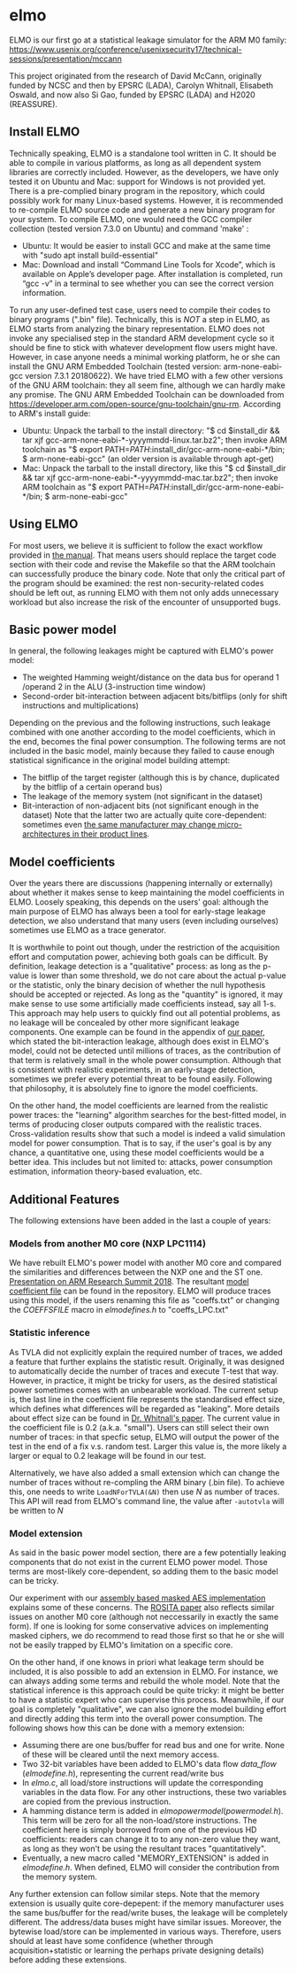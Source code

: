 # elmo

ELMO is our first go at a statistical leakage simulator for the ARM M0 family: https://www.usenix.org/conference/usenixsecurity17/technical-sessions/presentation/mccann

This project originated from the research of David McCann, originally funded by NCSC and then by EPSRC (LADA), Carolyn Whitnall, Elisabeth Oswald, and now also Si Gao, funded by EPSRC (LADA) and H2020 (REASSURE).

## Install ELMO
Technically speaking, ELMO is a standalone tool written in C. It should be able to compile in various platforms, as long as all dependent system libraries are correctly included. However, as the developers, we have only tested it on Ubuntu and Mac: support for Windows is not provided yet. There is a pre-complied binary program in the repository, which could possibly work for many Linux-based systems. However, it is recommended to re-compile ELMO source code and generate a new binary program for your system. To compile ELMO, one would need the GCC compiler collection (tested version 7.3.0 on Ubuntu) and command 'make' :
- Ubuntu: It would be easier to install GCC and make at the same time with "sudo apt install build-essential"
- Mac: Download and install “Command Line Tools for Xcode”, which is available on Apple’s developer page. After installation is completed, run “gcc -v” in a terminal to see whether you can see the correct version information.

To run any user-defined test case, users need to compile their codes to binary programs (".bin" file).  Technically, this is *NOT* a step in ELMO, as ELMO starts from analyzing the binary representation. ELMO does not invoke any specialised step in the standard ARM development cycle so it should be fine to stick with whatever development flow users might have. However, in case anyone needs a minimal working platform, he or she can install the GNU ARM Embedded Toolchain (tested version: arm-none-eabi-gcc version 7.3.1 20180622). We have tried ELMO with a few other versions of the GNU ARM toolchain: they all seem fine, although we can hardly make any promise.  The GNU ARM Embedded Toolchain can be downloaded from https://developer.arm.com/open-source/gnu-toolchain/gnu-rm. According to ARM's install guide:
- Ubuntu: Unpack the tarball to the install directory: "$ cd $install_dir && tar xjf gcc-arm-none-eabi-*-yyyymmdd-linux.tar.bz2"; then invoke ARM toolchain as "$ export PATH=$PATH:$install_dir/gcc-arm-none-eabi-*/bin; $ arm-none-eabi-gcc" (an older version is available through apt-get)
- Mac: Unpack the tarball to the install directory, like this "$ cd $install_dir && tar xjf gcc-arm-none-eabi-*-yyyymmdd-mac.tar.bz2"; then invoke ARM toolchain as "$ export PATH=$PATH:$install_dir/gcc-arm-none-eabi-*/bin; $ arm-none-eabi-gcc"

## Using ELMO
For most users, we believe it is sufficient to follow the exact workflow provided in [the manual](ELMODocumentation.pdf). That means users should replace the target code section with their code and revise the Makefile so that the ARM toolchain can successfully produce the binary code. Note that only the critical part of the program should be examined: the rest non-security-related codes should be left out, as running ELMO with them not only adds unnecessary workload but also increase the risk of the encounter of unsupported bugs.

## Basic power model
In general, the following leakages might be captured with ELMO's power model:
- The weighted Hamming weight/distance on the data bus for operand  1 /operand 2 in the ALU (3-instruction time window)
- Second-order bit-interaction between adjacent bits/bitflips (only for shift instructions and multiplications)

Depending on the previous and the following instructions, such leakage combined with one another according to the model coefficients, which in the end, becomes the final power consumption.  The following terms are not included in the basic model, mainly because they failed to cause enough statistical significance in the original model building attempt:

- The bitflip of the target register (although this is by chance, duplicated by the bitflip of a certain operand bus)
- The leakage of the memory system (not significant in the dataset)
- Bit-interaction of non-adjacent bits (not significant enough in the dataset)
Note that the latter two are actually quite core-dependent: sometimes even [the same manufacturer may change micro-architectures in their product lines](https://github.com/sca-research/ShareSlicing_AES).

## Model coefficients
Over the years there are discussions (happening internally or externally) about whether it makes sense to keep maintaining the model coefficients in ELMO. Loosely speaking, this depends on the users' goal: although the main purpose of ELMO has always been a tool for early-stage leakage detection, we also understand that many users (even including ourselves) sometimes use ELMO as a trace generator. 

It is worthwhile to point out though, under the restriction of the acquisition effort and computation power, achieving both goals can be difficult. By definition, leakage detection is a "qualitative" process: as long as the p-value is lower than some threshold, we do not care about the actual p-value or the statistic, only the binary decision of whether the null hypothesis should be accepted or rejected. As long as the "quantity" is ignored, it may make sense to use some artificially made coefficients instead, say all 1-s. This approach may help users to quickly find out all potential problems, as no leakage will be concealed by other more significant leakage components. One example can be found in the appendix of [our paper](https://tches.iacr.org/index.php/TCHES/article/view/8396/7780), which stated the bit-interaction leakage, although does exist in ELMO's model, could not be detected until millions of traces, as the contribution of that term is relatively small in the whole power consumption. Although that is consistent with realistic experiments, in an early-stage detection, sometimes we prefer every potential threat to be found easily. Following that philosophy, it is absolutely fine to ignore the model coefficients.

On the other hand, the model coefficients are learned from the realistic power traces: the "learning" algorithm searches for the best-fitted model, in terms of producing closer outputs compared with the realistic traces. Cross-validation results show that such a model is indeed a valid simulation model for power consumption.  That is to say, if the user's goal is by any chance, a quantitative one, using these model coefficients would be a better idea. This includes but not limited to: attacks, power consumption estimation, information theory-based evaluation, etc.


## Additional Features
The following extensions have been added in the last a couple of years:
### Models from another M0 core (NXP LPC1114)
We have rebuilt ELMO's power model with another M0 core and compared the similarities and differences between the NXP one and the ST one. [Presentation on ARM Research Summit 2018](Modeling_M0_leakage_generically.pdf). The resultant [model coefficient file](coeffs_LPC.txt) can be found in the repository. ELMO will produce traces using this model, if the users renaming this file as "coeffs.txt" or changing the *COEFFSFILE* macro in *elmodefines.h* to  "coeffs_LPC.txt"

### Statistic inference
As TVLA did not explicitly explain the required number of traces, we added a feature that further explains the statistic result. Originally, it was designed to automatically decide the number of traces and execute T-test that way. However, in practice, it might be tricky for users, as the desired statistical power sometimes comes with an unbearable workload. The current setup is, the last line in the coefficient file represents the standardised effect size, which defines what differences will be regarded as "leaking". More details about effect size can be found in [Dr. Whitnall's paper](https://eprint.iacr.org/2019/1013.pdf). The current value in the coefficient file is 0.2 (a.k.a. "small"). Users can still select their own number of traces: in that specfic setup, ELMO will output the power of the test in the end of a fix v.s. random test.  Larger this value is, the more likely a larger or equal to 0.2 leakage will be found in our test. 

Alternatively, we have also added a small extension which can change the number of traces without re-compling the ARM binary (.bin file). To achieve this, one needs to write
`LoadNForTVLA(&N)`
then use *N* as number of traces. This API will read from ELMO's command line, the value after
`-autotvla`
will be written to *N*

### Model extension
As said in the basic power model section, there are a few potentially leaking components that do not exist in the current ELMO power model. Those terms are most-likely core-dependent, so adding them to the basic model can be tricky. 

Our experiment with our [assembly based masked AES implementation](https://github.com/sca-research/ASM_MaskedAES) explains some of these concerns. The [ROSITA paper](https://arxiv.org/pdf/1912.05183v1.pdf) also reflects similar issues on another M0 core (although not neccessarily in exactly the same form). If one is looking for some conservative advices on implementing masked ciphers, we do recommend to read those first so that he or she will not be easily trapped by ELMO's limitation on a specific core.

On the other hand, if one knows in priori what leakage term should be included, it is also possible to add an extension in ELMO. For instance, we can always adding some terms and rebuild the whole model. Note that the statistical inference is this approach could be quite tricky: it might be better to have a statistic expert who can supervise this process. Meanwhile, if our goal is completely "qualitative", we can also ignore the model building effort and directly adding this term into the overall power consumption. The following shows how this can be done with a memory extension:
- Assuming there are one bus/buffer for read bus and one for write. None of these will be cleared until the next memory access.
- Two 32-bit variables have been added to ELMO's data flow *data_flow* (*elmodefine.h*), representing the current read/write bus
- In *elmo.c*, all load/store instructions will update the corresponding variables in the data flow. For any other instructions, these two variables are copied from the previous instruction.
- A hamming distance term is added in  *elmopowermodel*(*powermodel.h*). This term will be zero for all the non-load/store instructions. The coefficient here is simply borrowed from one of the previous HD coefficients: readers can change it to to any non-zero value they want, as long as they won't be using the resultant traces "quantitatively".
- Eventually, a new macro called "MEMORY_EXTENSION" is added in *elmodefine.h*. When defined, ELMO will consider the contribution from the memory system.

Any further extension can follow similar steps. Note that the memory extension is usually quite core-depepent: if the memory manufacturer uses the same bus/buffer for the read/write buses, the leakage will be completely different. The address/data buses might have similar issues. Moreover, the bytewise load/store can be implemented in various ways. Therefore, users should at least have some confidence (whether through acquisition+statistic or learning the perhaps private designing details) before adding these extensions. 

